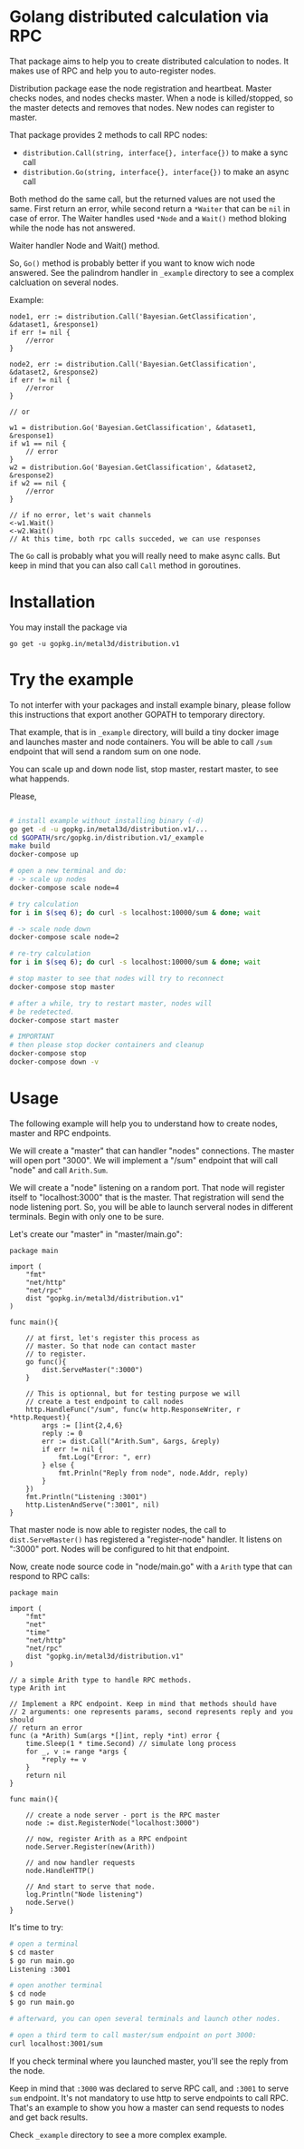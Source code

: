 # Golang distributed calculation via RPC

That package aims to help you to create distributed calculation to nodes. It makes use of RPC and help you to auto-register nodes.

Distribution package ease the node registration and heartbeat. Master checks nodes, and nodes checks master. When a node is killed/stopped, so the master detects and removes that nodes. New nodes can register to master.

That package provides 2 methods to call RPC nodes:

- `distribution.Call(string, interface{}, interface{})` to make a sync call
- `distribution.Go(string, interface{}, interface{})` to make an async call

Both method do the same call, but the returned values are not used the same. First return an error, while second return a `*Waiter` that can be `nil` in case of error. The Waiter handles used `*Node` and a `Wait()` method bloking while the node has not answered.

Waiter handler Node and Wait() method.

So, `Go()` method is probably better if you want to know wich node answered. See the palindrom handler in `_example` directory to see a complex calcluation on several nodes.

Example:

```golang
node1, err := distribution.Call('Bayesian.GetClassification', &dataset1, &response1)
if err != nil {
    //error
}

node2, err := distribution.Call('Bayesian.GetClassification', &dataset2, &response2)
if err != nil {
    //error
}

// or

w1 = distribution.Go('Bayesian.GetClassification', &dataset1, &response1)
if w1 == nil {
    // error
}
w2 = distribution.Go('Bayesian.GetClassification', &dataset2, &response2)
if w2 == nil {
    //error
} 

// if no error, let's wait channels
<-w1.Wait()
<-w2.Wait()
// At this time, both rpc calls succeded, we can use responses
```

The `Go` call is probably what you will really need to make async calls. But keep in mind that you can also call `Call` method in goroutines.

# Installation

You may install the package via

```
go get -u gopkg.in/metal3d/distribution.v1
```

# Try the example

To not interfer with your packages and install example binary, please follow this instructions that export another GOPATH to temporary directory.

That example, that is in `_example` directory, will build a tiny docker image and launches master and node containers. You will be able to call `/sum` endpoint that will send a random sum on one node.

You can scale up and down node list, stop master, restart master, to see what happends.

Please, 

```bash

# install example without installing binary (-d)
go get -d -u gopkg.in/metal3d/distribution.v1/...
cd $GOPATH/src/gopkg.in/distribution.v1/_example
make build
docker-compose up

# open a new terminal and do:
# -> scale up nodes
docker-compose scale node=4

# try calculation
for i in $(seq 6); do curl -s localhost:10000/sum & done; wait

# -> scale node down
docker-compose scale node=2

# re-try calculation
for i in $(seq 6); do curl -s localhost:10000/sum & done; wait

# stop master to see that nodes will try to reconnect
docker-compose stop master

# after a while, try to restart master, nodes will
# be redetected.
docker-compose start master

# IMPORTANT
# then please stop docker containers and cleanup
docker-compose stop
docker-compose down -v

```


# Usage

The following example will help you to understand how to create nodes, master and RPC endpoints.

We will create a "master" that can handler "nodes" connections. The master will open port "3000".
We will implement a "/sum" endpoint that will call "node" and call `Arith.Sum`.

We will create a "node" listening on a random port. That node will register itself to "localhost:3000" that is the master. That registration will send the node listening port. So, you will be able to launch serveral nodes in different terminals. Begin with only one to be sure.

Let's create our "master" in "master/main.go":

```golang
package main

import (
    "fmt"
    "net/http"
    "net/rpc"
    dist "gopkg.in/metal3d/distribution.v1"
)

func main(){

    // at first, let's register this process as
    // master. So that node can contact master
    // to register.
    go func(){
        dist.ServeMaster(":3000")
    }

    // This is optionnal, but for testing purpose we will
    // create a test endpoint to call nodes
    http.HandleFunc("/sum", func(w http.ResponseWriter, r *http.Request){
        args := []int{2,4,6}
        reply := 0
        err := dist.Call("Arith.Sum", &args, &reply)
        if err != nil {
            fmt.Log("Error: ", err)
        } else {
            fmt.Prinln("Reply from node", node.Addr, reply)
        }
    })
    fmt.Println("Listening :3001")
    http.ListenAndServe(":3001", nil)
}
```

That master node is now able to register nodes, the call to  `dist.ServeMaster()` has registered a "register-node" handler. It listens on ":3000" port. Nodes will be configured to hit that endpoint.

Now, create node source code in "node/main.go" with a `Arith` type that can respond to RPC calls:

```golang
package main

import (
    "fmt"
    "net"
    "time"
    "net/http"
    "net/rpc"
    dist "gopkg.in/metal3d/distribution.v1"
)

// a simple Arith type to handle RPC methods.
type Arith int

// Implement a RPC endpoint. Keep in mind that methods should have 
// 2 arguments: one represents params, second represents reply and you should
// return an error
func (a *Arith) Sum(args *[]int, reply *int) error {
    time.Sleep(1 * time.Second) // simulate long process
    for _, v := range *args {
        *reply += v
    }
    return nil
}

func main(){

    // create a node server - port is the RPC master
    node := dist.RegisterNode("localhost:3000")

    // now, register Arith as a RPC endpoint
    node.Server.Register(new(Arith))

    // and now handler requests
    node.HandleHTTP()

    // And start to serve that node.
    log.Println("Node listening")
    node.Serve()
}
```

It's time to try:

```bash
# open a terminal
$ cd master
$ go run main.go
Listening :3001

# open another terminal
$ cd node
$ go run main.go

# afterward, you can open several terminals and launch other nodes.

# open a third term to call master/sum endpoint on port 3000:
curl localhost:3001/sum
```

If you check terminal where you launched master, you'll see the reply from the node.

Keep in mind that `:3000` was declared to serve RPC call, and `:3001` to serve `sum` endpoint. It's not mandatory to use http to serve endpoints to call RPC. That's an example to show you how a master can send requests to nodes and get back results.

Check `_example` directory to see a more complex example.

